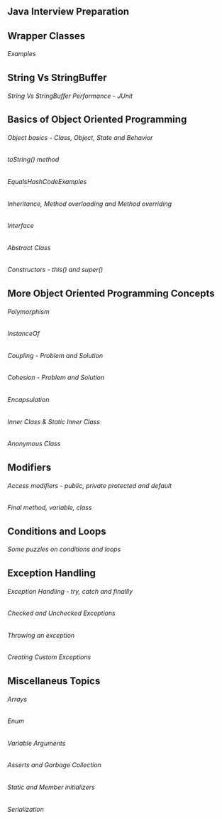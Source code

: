 ## Java Interview Preparation

## Wrapper Classes

###### 	Examples

## String Vs StringBuffer

###### 	String Vs StringBuffer Performance - JUnit

## Basics of Object Oriented Programming

######	Object basics - Class, Object, State and Behavior
######	toString() method
######	EqualsHashCodeExamples
######	Inheritance, Method overloading and Method overriding
######	Interface
######	Abstract Class
######	Constructors - this() and super()
	
## More Object Oriented Programming Concepts

######	Polymorphism
######	InstanceOf
######	Coupling - Problem and Solution
######	Cohesion - Problem and Solution
######	Encapsulation
######	Inner Class & Static Inner Class
######	Anonymous Class
	
## Modifiers

######	Access modifiers - public, private protected and default
######	Final method, variable, class
	
## Conditions and Loops
	
######	Some puzzles on conditions and loops

## Exception Handling

######	Exception Handling - try, catch and finallly
######	Checked and Unchecked Exceptions
######	Throwing an exception
######	Creating Custom Exceptions
	
## Miscellaneus Topics
	
######	Arrays
######	Enum
######	Variable Arguments
######	Asserts and Garbage Collection
######	Static and Member initializers
######	Serialization